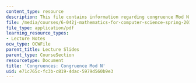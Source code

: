 ```yaml
---
content_type: resource
description: This file contains information regarding congruence Mod N.
file: /media/courses/6-042j-mathematics-for-computer-science-spring-2015/e71c765cfc3bc8194dac5979d560b9e3_MIT6_042JS15_congruence.pdf
file_type: application/pdf
learning_resource_types:
- Lecture Notes
ocw_type: OCWFile
parent_title: Lecture Slides
parent_type: CourseSection
resourcetype: Document
title: 'Congruences: Congruence Mod N'
uid: e71c765c-fc3b-c819-4dac-5979d560b9e3
---
```


